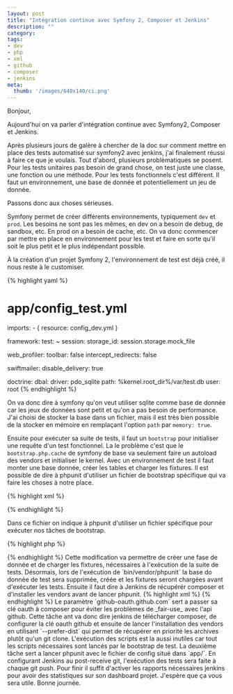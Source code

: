 ```yaml
---
layout: post
title: "Intégration continue avec Symfony 2, Composer et Jenkins"
description: ""
category: 
tags:
- dev
- php
- xml
- github
- composer
- jenkins
meta:
  thumb: '/images/640x140/ci.png'
---
```

Bonjour,

Aujourd'hui on va parler d'intégration continue avec Symfony2, Composer et Jenkins.

Après plusieurs jours de galère à chercher de la doc sur comment mettre en place des tests automatisé sur symfony2 avec jenkins, j'ai finalement réussi à faire ce que je voulais.
Tout d'abord, plusieurs problèmatiques se posent. Pour les tests unitaires pas besoin de grand chose, on test juste une classe, une fonction ou une méthode. Pour les tests fonctionnels c'est différent. Il faut un environnement, une base de donnée et potentiellement un jeu de donnée.
<!--break-->
Passons donc aux choses sérieuses.

Symfony permet de créer différents environnements, typiquement `dev` et `prod`. Les besoins ne sont pas les mêmes, en dev on a besoin de debug, de sandbox, etc. En prod on a besoin de cache, etc. On va donc commencer par mettre en place en environnement pour les test et faire en sorte qu'il soit le plus petit et le plus indépendant possible.

&Agrave; la création d'un projet Symfony 2, l'environnement de test est déjà créé, il nous reste à le customiser.

{% highlight yaml %}
# app/config_test.yml

imports:
    - { resource: config_dev.yml }

framework:
    test: ~
    session:
        storage_id: session.storage.mock_file

web_profiler:
    toolbar: false
    intercept_redirects: false

swiftmailer:
    disable_delivery: true

doctrine:
    dbal:
        driver:     pdo_sqlite
        path:       %kernel.root_dir%/var/test.db
        user:       root
{% endhighlight %}

On va donc dire à symfony qu'on veut utiliser sqlite comme base de donnée car les jeux de données sont petit et qu'on a pas besoin de performance. J'ai choisi de stocker la base dans un fichier, mais il est très bien possible de la stocker en mémoire en remplaçant l'option `path` par `memory: true`.

Ensuite pour exécuter sa suite de tests, il faut un `bootstrap` pour initialiser une requête d'un test fonctionnel. La le problème c'est que le `bootstrap.php.cache` de symfony de base va seulement faire un autoload des vendors et initialiser le kernel. Avec un environnement de test il faut monter une base donnée, créer les tables et charger les fixtures. Il est possible de dire à phpunit d'utiliser un fichier de bootstrap spécifique qui va faire les choses à notre place.

{% highlight xml %}
<!-- app/phpunit.xml.dist -->

<phpunit
    bootstrap = "tests.bootstrap.php" >
{% endhighlight %}

Dans ce fichier on indique à phpunit d'utiliser un fichier spécifique pour exécuter nos tâches de bootstrap.

{% highlight php %}
<?php
// app/tests.bootstrap.php

if (isset($_ENV['BOOTSTRAP_DB_ENV'])) {
    passthru(sprintf(
        'rm "%s/var/test.db"',
        __DIR__
    ));
    passthru(sprintf(
        'php "%s/console" doctrine:schema:update --force --env=%s',
        __DIR__,
        $_ENV['BOOTSTRAP_DB_ENV']
    ));
    passthru(sprintf(
        'php "%s/console" doctrine:fixtures:load --append --env=%s',
        __DIR__,
        $_ENV['BOOTSTRAP_DB_ENV']
    ));
}

require __DIR__.'/bootstrap.php.cache';
{% endhighlight %}

Dans ce fichier on liste les tâches à exécuter si la variable d'environement `BOOTSTRAP_DB_ENV` est définie. Là on indique qu'on veut supprimer la base de test existante, créer le schéma et charger les fixtures.

Ensuite pour définir cette variable d'environnement, il faut rajouter ceci dans son fichier `phpunit.xml.dist`

{% highlight xml %}
<!-- app/phpunit.xml.dist -->

<php>
    <env name="BOOTSTRAP_DB_ENV" value="test"/>
</php>
{% endhighlight %}

Cette modification va permettre de créer une fase de donnée et de charger les fixtures, nécessaires à l'exécution de la suite de tests.

Désormais, lors de l'exécution de `bin/vendor/phpunit` la base do donnée de test sera supprimée, créée et les fixtures seront chargées avant d'exécuter les tests.

Ensuite il faut dire à Jenkins de récupérér composer et d'installer les vendors avant de lancer phpunit.

{% highlight xml %}
<!-- build.xml -->

<target name="composer" depends="clean" description="Download composer and install project dependancies">
     <exec executable="wget" failonerror="true">
        <arg value="-nc" />
        <arg value="http://getcomposer.org/composer.phar" />
    </exec>
    <exec executable="php">
        <arg value="composer.phar" />
        <arg value="config" />
        <arg value="--global" />
        <arg value="github-oauth.github.com" />
        <arg value="github_oauth-key" />
    </exec>
    <exec executable="php" failonerror="true">
        <arg value="composer.phar" />
        <arg value="install" />
        <arg value="--dev" />
        <arg value="--prefer-dist" />
        <arg value="--no-progress" />
        <arg value="--no-interaction" />
        <arg value="--no-scripts" />
    </exec>
</target>
<target name="phpunit" description="Execute tests">
    <exec executable="${basedir}/vendor/bin/phpunit" failonerror="true">
        <arg value="-c" />
        <arg path="${basedir}/app" />
    </exec>
</target>
{% endhighlight %}

Le paramètre `github-oauth.github.com` sert a passer sa clé oauth à composer pour éviter les problèmes de _fair-use_ avec l'api github.

Cette tâche ant va donc dire jenkins de télécharger composer, de configurer la clé oauth github et ensuite de lancer l'installation des vendors en utilisant `--prefer-dist` qui permet de récupérer en priorité les archives plutôt qu'un git clone. L'exécution des scripts est la aussi inutiles car tout les scripts nécessaires sont lancés par le bootstrap de test.

La deuxième tâche sert a lancer phpunit avec le fichier de config situé dans `app/`.

En configurant Jenkins au post-receive git, l'exécution des tests sera faite à chaque git push. Pour finir il suffit d'activer les rapports nécessaires jenkins pour avoir des statistiques sur son dashboard projet.

J'espère que ça vous sera utile. Bonne journée.
